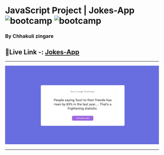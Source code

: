 

# JavaScript Project |  Jokes-App  ![bootcamp](https://img.shields.io/badge/Chhakuli-Zingare-yellow) ![bootcamp](https://img.shields.io/badge/JavaScript-Project-green)

### By Chhakuli zingare


## 🔗Live Link -: [Jokes-App](https://color-changing-app-by-chhakuli.netlify.app/)
 

---

![myproject](./Image/jokes.png)

---

